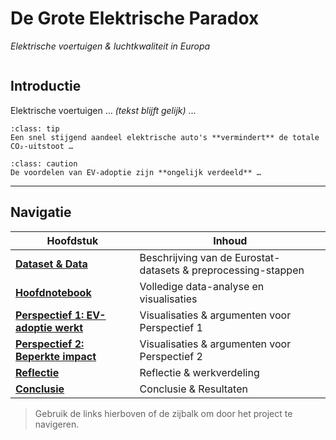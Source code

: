 # De Grote Elektrische Paradox  
_Elektrische voertuigen & luchtkwaliteit in Europa_

```{tableofcontents}
```

## Introductie
Elektrische voertuigen … *(tekst blijft gelijk)* …

```{admonition} Perspectief 1 – EV's als primaire oplossing
:class: tip
Een snel stijgend aandeel elektrische auto's **vermindert** de totale CO₂-uitstoot …
```

```{admonition} Perspectief 2 – Beperkte impact van EV-adoptie
:class: caution
De voordelen van EV-adoptie zijn **ongelijk verdeeld** …
```

---

## Navigatie

| Hoofdstuk | Inhoud |
|-----------|--------|
| **[Dataset & Data](dataset.md)** | Beschrijving van de Eurostat-datasets & preprocessing-stappen |
| **[Hoofdnotebook](notebook.ipynb)** | Volledige data-analyse en visualisaties |
| **[Perspectief 1: EV-adoptie werkt](perspective1.ipynb)** | Visualisaties & argumenten voor Perspectief 1 |
| **[Perspectief 2: Beperkte impact](perspective2.ipynb)** | Visualisaties & argumenten voor Perspectief 2 |
| **[Reflectie](reflection.md)** | Reflectie & werkverdeling |
| **[Conclusie](conclusion.md)** | Conclusie & Resultaten |

> Gebruik de links hierboven of de zijbalk om door het project te navigeren.
